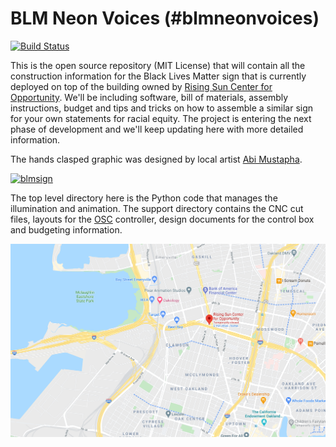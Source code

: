 BLM Neon Voices (#blmneonvoices)
=======================

[![Build Status](https://travis-ci.org/mbustosorg/blm-sign.svg?branch=master)](https://travis-ci.org/mbustosorg/blm-sign)

This is the open source repository (MIT License) that will contain all the construction information for the Black Lives Matter sign that is currently deployed on top of the building owned by [Rising Sun Center for Opportunity](https://risingsunopp.org/).  We'll be including software, bill of materials, assembly instructions, budget and tips and tricks on how to assemble a similar sign for your own statements for racial equity.  The project is entering the next phase of development and we'll keep updating here with more detailed information.

The hands clasped graphic was designed by local artist [Abi Mustapha](https://abimustapha.com).

[![blmsign](http://img.youtube.com/vi/QySEEyeX0T0/0.jpg)](https://www.youtube.com/watch?v=QySEEyeX0T0 "blmsign")

The top level directory here is the Python code that manages the illumination and animation.  The support directory contains the CNC cut files, layouts for the [OSC](https://hexler.net/products/touchosc) controller, design documents for the control box and budgeting information.

![Location](support/images/rising_sun_location.png)